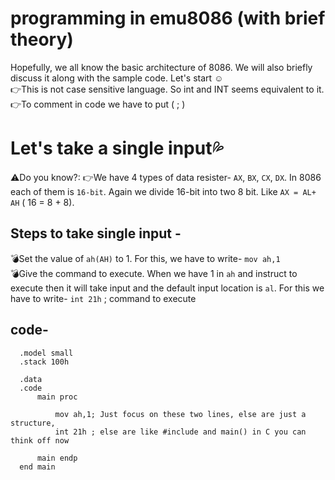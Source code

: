 # programming in emu8086 (with brief theory)

Hopefully, we all know the basic architecture of 8086. We will also briefly discuss it along with the sample code. Let's start ☺ <br>
👉This is not case sensitive language. So int and INT seems equivalent to it. <br>
👉To comment in code we have to put ( ; ) <br>

# Let's take a single input💦 <br>

⚠️Do you know?:
👉We have 4 types of data resister- `AX`, `BX`, `CX`, `DX`. In 8086 each of them is `16-bit`. Again we divide 16-bit into two 8 bit. Like `AX = AL+ AH` ( 16 = 8 + 8). 

## Steps to take single input - 
   💣Set the value of `ah(AH)` to 1. For this, we have to write- 
  `mov ah,1`  <br>
  💣Give the command to execute. When we have 1 in `ah` and instruct to execute then it will take input and the default input location is `al`.
   For this we have to write- 
   `int 21h`    ; command to execute <br>
   
   ## code-

   
      .model small
      .stack 100h

      .data
      .code
          main proc

              mov ah,1; Just focus on these two lines, else are just a structure, 
              int 21h ; else are like #include and main() in C you can think off now

          main endp
      end main
